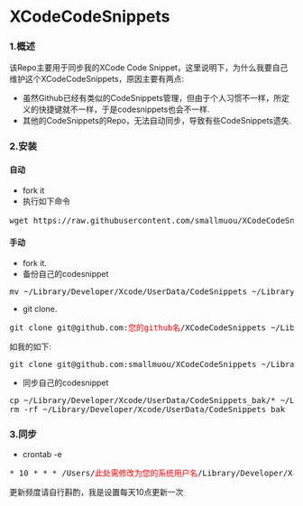 # XCodeCodeSnippets

### 1.概述
该Repo主要用于同步我的XCode Code Snippet，这里说明下，为什么我要自己维护这个XCodeCodeSnippets，原因主要有两点:

* 虽然Github已经有类似的CodeSnippets管理，但由于个人习惯不一样，所定义的快捷键就不一样，于是codesnippets也会不一样.
* 其他的CodeSnippets的Repo，无法自动同步，导致有些CodeSnippets遗失.

### 2.安装
#### 自动
* fork it
* 执行如下命令
<pre>
wget https://raw.githubusercontent.com/smallmuou/XCodeCodeSnippets/master/install.sh;/bin/bash install.sh <font color="red">您的github名</font>
</pre>

#### 手动
* fork it.
* 备份自己的codesnippet
<pre>
mv ~/Library/Developer/Xcode/UserData/CodeSnippets ~/Library/Developer/Xcode/UserData/CodeSnippets_bak
</pre>
* git clone. 
<pre>
git clone git@github.com:<font color="red">您的github名</font>/XCodeCodeSnippets ~/Library/Developer/Xcode/UserData/CodeSnippets
</pre>
如我的如下:
<pre>
git clone git@github.com:smallmuou/XCodeCodeSnippets ~/Library/Developer/Xcode/UserData/CodeSnippets
</pre>

* 同步自己的codesnippet
<pre>
cp ~/Library/Developer/Xcode/UserData/CodeSnippets_bak/* ~/Library/Developer/Xcode/UserData/CodeSnippets
rm -rf ~/Library/Developer/Xcode/UserData/CodeSnippets_bak
</pre>

### 3.同步
* crontab -e 
<pre>
* 10 * * * /Users/<font color="red">此处需修改为您的系统用户名</font>/Library/Developer/Xcode/UserData/CodeSnippets/sync.sh
</pre>
更新频度请自行斟酌，我是设置每天10点更新一次